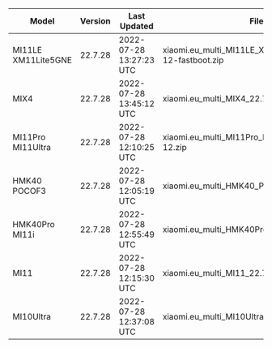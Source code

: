 | Model | Version | Last Updated | File Name | Size | Download Link |
| ---- | ---- | ---- | ---- | ---- | ---- |
| MI11LE XM11Lite5GNE | 22.7.28 | 2022-07-28 13:27:23 UTC | xiaomi.eu_multi_MI11LE_XM11Lite5GNE_22.7.28_v13-12-fastboot.zip | 4.2 GB | [SourceForge](https://sourceforge.net/projects/xiaomi-eu-multilang-miui-roms/files/xiaomi.eu/MIUI-WEEKLY-RELEASES/22.7.28/xiaomi.eu_multi_MI11LE_XM11Lite5GNE_22.7.28_v13-12-fastboot.zip/download) |
| MIX4 | 22.7.28 | 2022-07-28 13:45:12 UTC | xiaomi.eu_multi_MIX4_22.7.28_v13-12-fastboot.zip | 4.9 GB | [SourceForge](https://sourceforge.net/projects/xiaomi-eu-multilang-miui-roms/files/xiaomi.eu/MIUI-WEEKLY-RELEASES/22.7.28/xiaomi.eu_multi_MIX4_22.7.28_v13-12-fastboot.zip/download) |
| MI11Pro MI11Ultra | 22.7.28 | 2022-07-28 12:10:25 UTC | xiaomi.eu_multi_MI11Pro_MI11Ultra_22.7.28_v13-12.zip | 4.2 GB | [SourceForge](https://sourceforge.net/projects/xiaomi-eu-multilang-miui-roms/files/xiaomi.eu/MIUI-WEEKLY-RELEASES/22.7.28/xiaomi.eu_multi_MI11Pro_MI11Ultra_22.7.28_v13-12.zip/download) |
| HMK40 POCOF3 | 22.7.28 | 2022-07-28 12:05:19 UTC | xiaomi.eu_multi_HMK40_POCOF3_22.7.28_v13-12.zip | 3.8 GB | [SourceForge](https://sourceforge.net/projects/xiaomi-eu-multilang-miui-roms/files/xiaomi.eu/MIUI-WEEKLY-RELEASES/22.7.28/xiaomi.eu_multi_HMK40_POCOF3_22.7.28_v13-12.zip/download) |
| HMK40Pro MI11i | 22.7.28 | 2022-07-28 12:55:49 UTC | xiaomi.eu_multi_HMK40Pro_MI11i_22.7.28_v13-12.zip | 4.0 GB | [SourceForge](https://sourceforge.net/projects/xiaomi-eu-multilang-miui-roms/files/xiaomi.eu/MIUI-WEEKLY-RELEASES/22.7.28/xiaomi.eu_multi_HMK40Pro_MI11i_22.7.28_v13-12.zip/download) |
| MI11 | 22.7.28 | 2022-07-28 12:15:30 UTC | xiaomi.eu_multi_MI11_22.7.28_v13-12.zip | 4.1 GB | [SourceForge](https://sourceforge.net/projects/xiaomi-eu-multilang-miui-roms/files/xiaomi.eu/MIUI-WEEKLY-RELEASES/22.7.28/xiaomi.eu_multi_MI11_22.7.28_v13-12.zip/download) |
| MI10Ultra | 22.7.28 | 2022-07-28 12:37:08 UTC | xiaomi.eu_multi_MI10Ultra_22.7.28_v13-12.zip | 3.9 GB | [SourceForge](https://sourceforge.net/projects/xiaomi-eu-multilang-miui-roms/files/xiaomi.eu/MIUI-WEEKLY-RELEASES/22.7.28/xiaomi.eu_multi_MI10Ultra_22.7.28_v13-12.zip/download) |
